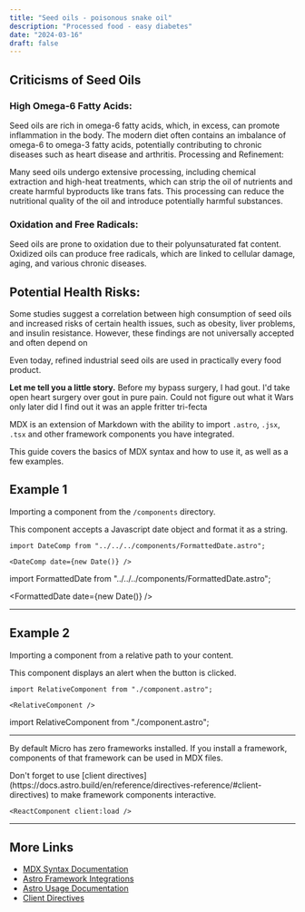 ```yaml
---
title: "Seed oils - poisonous snake oil"
description: "Processed food - easy diabetes"
date: "2024-03-16"
draft: false
---
```


## Criticisms of Seed Oils

### High Omega-6 Fatty Acids:

Seed oils are rich in omega-6 fatty acids, which, in excess, can promote inflammation in the body. The modern diet often contains an imbalance of omega-6 to omega-3 fatty acids, potentially contributing to chronic diseases such as heart disease and arthritis.
Processing and Refinement:

Many seed oils undergo extensive processing, including chemical extraction and high-heat treatments, which can strip the oil of nutrients and create harmful byproducts like trans fats. This processing can reduce the nutritional quality of the oil and introduce potentially harmful substances.

### Oxidation and Free Radicals:

Seed oils are prone to oxidation due to their polyunsaturated fat content. Oxidized oils can produce free radicals, which are linked to cellular damage, aging, and various chronic diseases.


## Potential Health Risks:

Some studies suggest a correlation between high consumption of seed oils and increased risks of certain health issues, such as obesity, liver problems, and insulin resistance. However, these findings are not universally accepted and often depend on 


Even today, refined industrial seed oils are used in practically every food product.

<Callout>
  <b>Let me tell you a little story.</b>
  Before my bypass surgery, I had gout. 
  I'd take open heart surgery over gout in pure pain.
 Could not figure out what it Wars
only later did I find out it was an apple fritter tri-fecta

</Callout>


MDX is an extension of Markdown with the ability to import `.astro`,
`.jsx`, `.tsx` and other framework components you have integrated.

This guide covers the basics of MDX syntax and how to use it, as well as a few examples.

## Example 1

Importing a component from the `/components` directory.

This component accepts a Javascript date object and format it as a string.

```astro
import DateComp from "../../../components/FormattedDate.astro";

<DateComp date={new Date()} />
```

import FormattedDate from "../../../components/FormattedDate.astro";

<FormattedDate date={new Date()} />

---

## Example 2

Importing a component from a relative path to your content.

This component displays an alert when the button is clicked.

```astro
import RelativeComponent from "./component.astro";

<RelativeComponent />
```

import RelativeComponent from "./component.astro";

<RelativeComponent />

---

By default Micro has zero frameworks installed. If you install a framework, components of that framework can be used in MDX files.

<Callout>
  Don't forget to use [client
  directives](https://docs.astro.build/en/reference/directives-reference/#client-directives)
  to make framework components interactive.
</Callout>

```astro
<ReactComponent client:load />
```

---

## More Links
- <a href="https://mdxjs.com/docs/what-is-mdx" target="_blank">MDX Syntax Documentation</a>
- [Astro Framework Integrations](https://docs.astro.build/en/guides/integrations-guide)
- [Astro Usage Documentation](https://docs.astro.build/en/guides/markdown-content/#markdown-and-mdx-pages)
- [Client Directives](https://docs.astro.build/en/reference/directives-reference/#client-directives)
